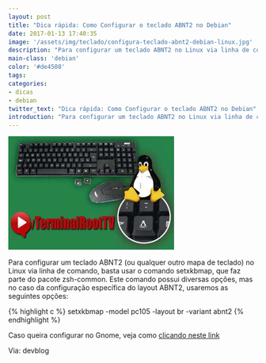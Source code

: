 ```yaml
---
layout: post
title: "Dica rápida: Como Configurar o teclado ABNT2 no Debian"
date: 2017-01-13 17:40:35
image: '/assets/img/teclado/configura-teclado-abnt2-debian-linux.jpg'
description: "Para configurar um teclado ABNT2 no Linux via linha de comando."
main-class: 'debian'
color: '#de4508'
tags:
categories:
- dicas
- debian
twitter_text: "Dica rápida: Como Configurar o teclado ABNT2 no Debian"
introduction: "Para configurar um teclado ABNT2 no Linux via linha de comando."
---
```


![Configurar teclado Debian Linux](/assets/img/teclado/configura-teclado-abnt2-debian-linux.jpg)

Para configurar um teclado ABNT2 (ou qualquer outro mapa de teclado) no Linux via linha de comando, basta usar o comando setxkbmap, que faz parte do pacote zsh-common. Este comando possui diversas opções, mas no caso da configuração específica do layout ABNT2, usaremos as seguintes opções:

{% highlight c %}
setxkbmap -model pc105 -layout br -variant abnt2
{% endhighlight %}

Caso queira configurar no Gnome, veja como [clicando neste link](http://devblog.drall.com.br/?p=4146)

Via: devblog

<script async src="https://pagead2.googlesyndication.com/pagead/js/adsbygoogle.js"></script>

<!-- Informat -->
<ins class="adsbygoogle"
 style="display:block"
 data-ad-client="ca-pub-2838251107855362"
 data-ad-slot="2327980059"
 data-ad-format="auto"
 data-full-width-responsive="true"></ins>

<script>
(adsbygoogle = window.adsbygoogle || []).push({});
</script>

